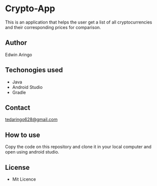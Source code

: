 # Crypto-App
This is an application that helps the user get a list of all cryptocurrencies and their corresponding prices for comparison.

## Author
Edwin Aringo

## Techonogies used
* Java
* Android Studio
* Gradle 

## Contact
tedaringo628@gmail.com

## How to use
Copy the code on this repository and clone it in your local computer and open using android studio. 

## License 
* Mit Licence

